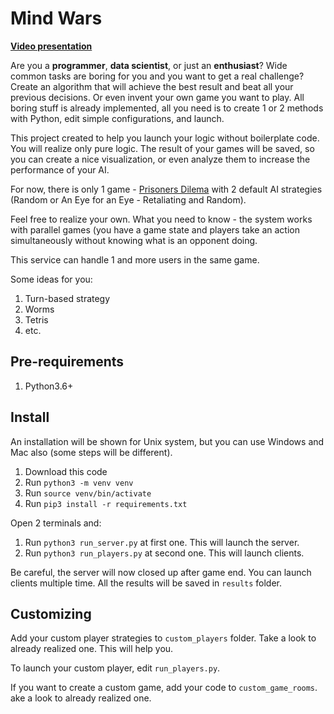 # Mind Wars

**[Video presentation](https://biteable.com/watch/what-we-do-explainer-copy-2687891)**

Are you a **programmer**, **data scientist**, or just an **enthusiast**?
Wide common tasks are boring for you and you want to get a real challenge? 
Create an algorithm that will achieve the best result and beat all your previous decisions. 
Or even invent your own game you want to play. All boring stuff is already implemented, 
all you need is to create 1 or 2 methods with Python, edit simple configurations, and launch.

This project created to help you launch your logic without boilerplate code. 
You will realize only pure logic. The result of your games will be saved, 
so you can create a nice visualization, 
or even analyze them to increase the performance of your AI.

For now, there is only 1 game - [Prisoners Dilema](https://en.wikipedia.org/wiki/Prisoner%27s_dilemma) 
with 2 default AI strategies (Random or An Eye for an Eye - Retaliating and Random).
 
Feel free to realize your own. 
What you need to know - the system works with parallel games 
(you have a game state and players take an action simultaneously without knowing what is an opponent doing. 

This service can handle 1 and more users in the same game.

Some ideas for you:
1) Turn-based strategy
2) Worms
3) Tetris 
4) etc.


## Pre-requirements
1) Python3.6+

## Install

An installation will be shown for Unix system, 
but you can use Windows and Mac also (some steps will be different).

1) Download this code
2) Run `python3 -m venv venv`
3) Run `source venv/bin/activate`
4) Run `pip3 install -r requirements.txt`

Open 2 terminals and:
1) Run `python3 run_server.py` at first one. This will launch the server.
2) Run `python3 run_players.py` at second one. This will launch clients.

Be careful, the server will now closed up after game end. 
You can launch clients multiple time. All the results will be saved in `results` folder.


## Customizing
Add your custom player strategies to `custom_players` folder. 
Take a look to already realized one. This will help you.

To launch your custom player, edit `run_players.py`.

If you want to create a custom game, add your code to `custom_game_rooms`.
ake a look to already realized one. 